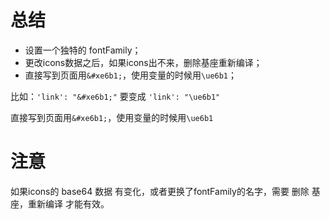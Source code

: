 
# 总结
- 设置一个独特的 fontFamily；
- 更改icons数据之后，如果icons出不来，删除基座重新编译；
- 直接写到页面用`&#xe6b1;`，使用变量的时候用`\ue6b1`；

比如：`'link': "&#xe6b1;"` 要变成 `'link': "\ue6b1"`

直接写到页面用`&#xe6b1;`，使用变量的时候用`\ue6b1`

# 注意
如果icons的 base64 数据 有变化，或者更换了fontFamily的名字，需要 删除 基座，重新编译 才能有效。
